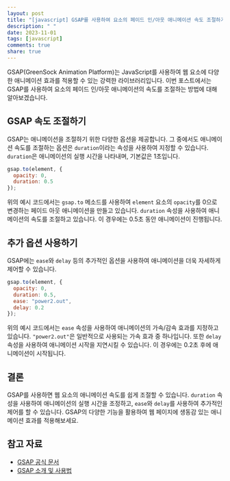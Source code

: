 ```yaml
---
layout: post
title: "[javascript] GSAP를 사용하여 요소의 페이드 인/아웃 애니메이션 속도 조절하기"
description: " "
date: 2023-11-01
tags: [javascript]
comments: true
share: true
---
```


GSAP(GreenSock Animation Platform)는 JavaScript를 사용하여 웹 요소에 다양한 애니메이션 효과를 적용할 수 있는 강력한 라이브러리입니다. 이번 포스트에서는 GSAP를 사용하여 요소의 페이드 인/아웃 애니메이션의 속도를 조절하는 방법에 대해 알아보겠습니다.

## GSAP 속도 조절하기

GSAP는 애니메이션을 조절하기 위한 다양한 옵션을 제공합니다. 그 중에서도 애니메이션 속도를 조절하는 옵션은 `duration`이라는 속성을 사용하여 지정할 수 있습니다. `duration`은 애니메이션의 실행 시간을 나타내며, 기본값은 1초입니다.

```javascript
gsap.to(element, {
  opacity: 0,
  duration: 0.5
});
```

위의 예시 코드에서는 `gsap.to` 메소드를 사용하여 `element` 요소의 `opacity`를 0으로 변경하는 페이드 아웃 애니메이션을 만들고 있습니다. `duration` 속성을 사용하여 애니메이션의 속도를 조절하고 있습니다. 이 경우에는 0.5초 동안 애니메이션이 진행됩니다.

## 추가 옵션 사용하기

GSAP에는 `ease`와 `delay` 등의 추가적인 옵션을 사용하여 애니메이션을 더욱 자세하게 제어할 수 있습니다.

```javascript
gsap.to(element, {
  opacity: 0,
  duration: 0.5,
  ease: "power2.out",
  delay: 0.2
});
```

위의 예시 코드에서는 `ease` 속성을 사용하여 애니메이션의 가속/감속 효과를 지정하고 있습니다. `"power2.out"`은 일반적으로 사용되는 가속 효과 중 하나입니다. 또한 `delay` 속성을 사용하여 애니메이션 시작을 지연시킬 수 있습니다. 이 경우에는 0.2초 후에 애니메이션이 시작됩니다.

## 결론

GSAP를 사용하면 웹 요소의 애니메이션 속도를 쉽게 조절할 수 있습니다. `duration` 속성을 사용하여 애니메이션의 실행 시간을 조정하고, `ease`와 `delay`를 사용하여 추가적인 제어를 할 수 있습니다. GSAP의 다양한 기능을 활용하여 웹 페이지에 생동감 있는 애니메이션 효과를 적용해보세요.

## 참고 자료

- [GSAP 공식 문서](https://greensock.com/docs/)
- [GSAP 소개 및 사용법](https://poiemaweb.com/gsap)